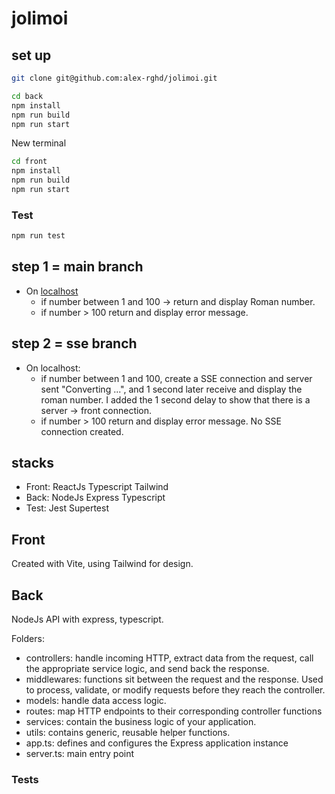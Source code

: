# jolimoi

## set up

```bash
git clone git@github.com:alex-rghd/jolimoi.git
```

```bash
cd back
npm install
npm run build
npm run start
```

New terminal

```bash
cd front
npm install
npm run build
npm run start
```

### Test
```bash
npm run test
```

## step 1 = main branch

- On [localhost](http://localhost:4173/)
  - if number between 1 and 100 -> return and display Roman number.
  - if number > 100 return and display error message.

## step 2 = sse branch

- On localhost:
  - if number between 1 and 100, create a SSE connection and server sent "Converting ...", and 1 second later receive and display the roman number. I added the 1 second delay to show that there is a server -> front connection.
  - if number > 100 return and display error message. No SSE connection created.

## stacks

- Front: ReactJs Typescript Tailwind
- Back: NodeJs Express Typescript
- Test: Jest Supertest

## Front

Created with Vite, using Tailwind for design.

## Back

NodeJs API with express, typescript.

Folders:

- controllers: handle incoming HTTP, extract data from the request, call the appropriate service logic, and send back the response.
- middlewares: functions sit between the request and the response. Used to process, validate, or modify requests before they reach the controller.
- models: handle data access logic.
- routes: map HTTP endpoints to their corresponding controller functions
- services: contain the business logic of your application.
- utils: contains generic, reusable helper functions.
- app.ts: defines and configures the Express application instance
- server.ts: main entry point

### Tests
